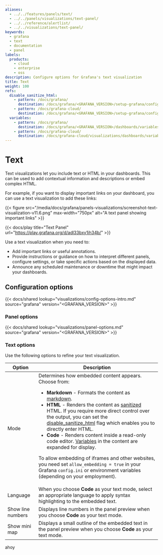 ```yaml
---
aliases:
  - ../../features/panels/text/
  - ../../panels/visualizations/text-panel/
  - ../../reference/alertlist/
  - ../../visualizations/text-panel/
keywords:
  - grafana
  - text
  - documentation
  - panel
labels:
  products:
    - cloud
    - enterprise
    - oss
description: Configure options for Grafana's text visualization
title: Text
weight: 100
refs:
  disable_sanitize_html:
    - pattern: /docs/grafana/
      destination: /docs/grafana/<GRAFANA_VERSION>/setup-grafana/configure-grafana/#disable_sanitize_html
    - pattern: /docs/grafana-cloud/
      destination: /docs/grafana/<GRAFANA_VERSION>/setup-grafana/configure-grafana/#disable_sanitize_html
  variables:
    - pattern: /docs/grafana/
      destination: /docs/grafana/<GRAFANA_VERSION>/dashboards/variables/variable-syntax/
    - pattern: /docs/grafana-cloud/
      destination: /docs/grafana-cloud/visualizations/dashboards/variables/variable-syntax/
---
```


# Text

Text visualizations let you include text or HTML in your dashboards.
This can be used to add contextual information and descriptions or embed complex HTML.

For example, if you want to display important links on your dashboard, you can use a text visualization to add these links:

{{< figure src="/media/docs/grafana/panels-visualizations/screenshot-text-visualization-v11.6.png" max-width="750px" alt="A text panel showing important links" >}}

{{< docs/play title="Text Panel" url="https://play.grafana.org/d/adl33bxy1ih34b/" >}}

Use a text visualization when you need to:

- Add important links or useful annotations.
- Provide instructions or guidance on how to interpret different panels, configure settings, or take specific actions based on the displayed data.
- Announce any scheduled maintenance or downtime that might impact your dashboards.

## Configuration options

{{< docs/shared lookup="visualizations/config-options-intro.md" source="grafana" version="<GRAFANA_VERSION>" >}}

### Panel options

{{< docs/shared lookup="visualizations/panel-options.md" source="grafana" version="<GRAFANA_VERSION>" >}}

### Text options

Use the following options to refine your text visualization.

<!-- prettier-ignore-start -->

| Option | Description |
| ------ | ----------- |
| Mode | Determines how embedded content appears. Choose from:<ul><li>**Markdown** - Formats the content as [markdown](https://en.wikipedia.org/wiki/Markdown).</li><li>**HTML** - Renders the content as [sanitized](https://github.com/grafana/grafana/blob/main/packages/grafana-data/src/text/sanitize.ts) HTML. If you require more direct control over the output, you can set the [disable_sanitize_html](ref:disable_sanitize_html) flag which enables you to directly enter HTML.</li><li>**Code** - Renders content inside a read-only code editor. [Variables](ref:variables) in the content are expanded for display.</li></ul><p>To allow embedding of iframes and other websites, you need set `allow_embedding = true` in your Grafana `config.ini` or environment variables (depending on your employment).</p> |
| Language | When you choose **Code** as your text mode, select an appropriate language to apply syntax highlighting to the embedded text. |
| Show line numbers | Displays line numbers in the panel preview when you choose **Code** as your text mode. |
| Show mini map | Displays a small outline of the embedded text in the panel preview when you choose **Code** as your text mode. |

<!-- prettier-ignore-end -->

ahoy